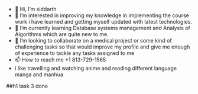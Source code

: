- 👋 Hi, I’m siddarth
- 👀 I’m interested in improving my knowledge in implementing the course work i have learned and getting myself updated with latest technologies.
- 🌱 I’m currently learning Database systems management and Analysis of Algorithms which are quite new to me.
- 💞️ I’m looking to collaborate on a medical project or some kind of challenging tasks so that would improve my profile and give me enough of experience to tackle any tasks assigned to me
- 📫 How to reach me +1 813-729-1565
- i like travelling and watching anime and reading different language manga and manhua

<!---
sid08in4frendz/sid08in4frendz is a ✨ special ✨ repository because its `README.md` (this file) appears on your GitHub profile.
You can click the Preview link to take a look at your changes.
--->
##h1 task 3 done
